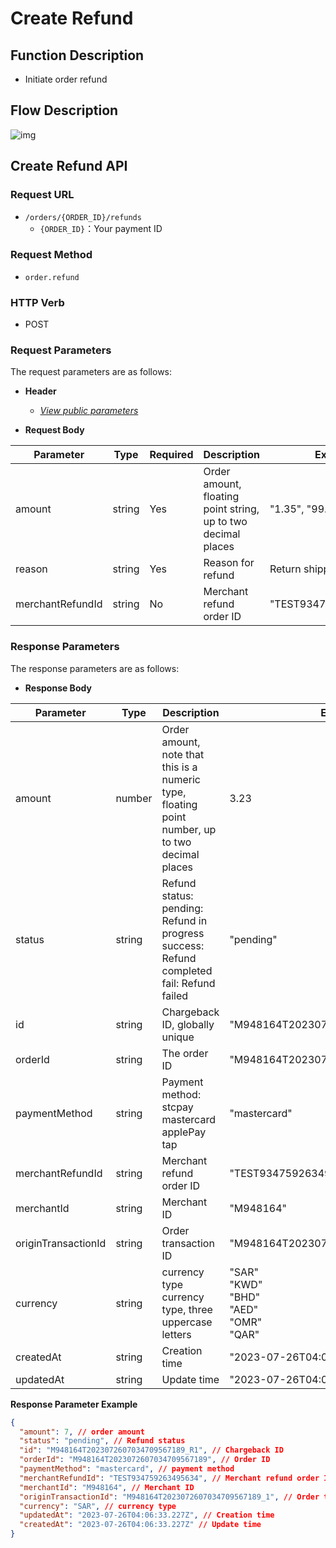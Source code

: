 # Create Refund

## Function Description

- Initiate order refund

## Flow Description

![img](/images/payinApi_en/refund.svg)

## Create Refund API

### Request URL

- `/orders/{ORDER_ID}/refunds`
  - `{ORDER_ID}`：Your payment ID

### Request Method

- `order.refund`

### HTTP Verb

- POST

### Request Parameters

The request parameters are as follows:

- **Header**

  - [_View public parameters_](/en/payinApi/callMethod/callMethod#public-parameters)

- **Request Body**

| **Parameter**    | **Type** | **Required** | **Description**                                               | **Example**            |
| ---------------- | -------- | ------------ | ------------------------------------------------------------- | ---------------------- |
| amount           | string   | Yes          | Order amount, floating point string, up to two decimal places | "1.35", "99.10", "127" |
| reason           | string   | Yes          | Reason for refund                                             | Return shipping fee    |
| merchantRefundId | string   | No           | Merchant refund order ID                                      | "TEST934759263495634"  |

### Response Parameters

The response parameters are as follows:

- **Response Body**

| **Parameter**       | **Type** | **Description**                                                                                         | **Example**                                        |
| ------------------- | -------- | ------------------------------------------------------------------------------------------------------- | -------------------------------------------------- |
| amount              | number   | Order amount, note that this is a numeric type, floating point number, up to two decimal places         | 3.23                                               |
| status              | string   | Refund status: <br> pending: Refund in progress <br> success: Refund completed <br> fail: Refund failed | "pending"                                          |
| id                  | string   | Chargeback ID, globally unique                                                                          | "M948164T2023072607034709567189_R1"                |
| orderId             | string   | The order ID                                                                                            | "M948164T2023072607034709567189"                   |
| paymentMethod       | string   | Payment method: <br> stcpay <br> mastercard <br> applePay <br> tap                                      | "mastercard"                                       |
| merchantRefundId    | string   | Merchant refund order ID                                                                                | "TEST934759263495634"                              |
| merchantId          | string   | Merchant ID                                                                                             | "M948164"                                          |
| originTransactionId | string   | Order transaction ID                                                                                    | "M948164T2023072607034709567189_1"                 |
| currency            | string   | currency type currency type, three uppercase letters                                                    | "SAR"<br>"KWD"<br>"BHD"<br>"AED"<br>"OMR"<br>"QAR" |
| createdAt           | string   | Creation time                                                                                           | "2023-07-26T04:06:33.227Z"                         |
| updatedAt           | string   | Update time                                                                                             | "2023-07-26T04:06:33.227Z"                         |

**Response Parameter Example**

```json
{
  "amount": 7, // order amount
  "status": "pending", // Refund status
  "id": "M948164T2023072607034709567189_R1", // Chargeback ID
  "orderId": "M948164T2023072607034709567189", // Order ID
  "paymentMethod": "mastercard", // payment method
  "merchantRefundId": "TEST934759263495634", // Merchant refund order ID
  "merchantId": "M948164", // Merchant ID
  "originTransactionId": "M948164T2023072607034709567189_1", // Order transaction ID
  "currency": "SAR", // currency type
  "updatedAt": "2023-07-26T04:06:33.227Z", // Creation time
  "createdAt": "2023-07-26T04:06:33.227Z" // Update time
}
```